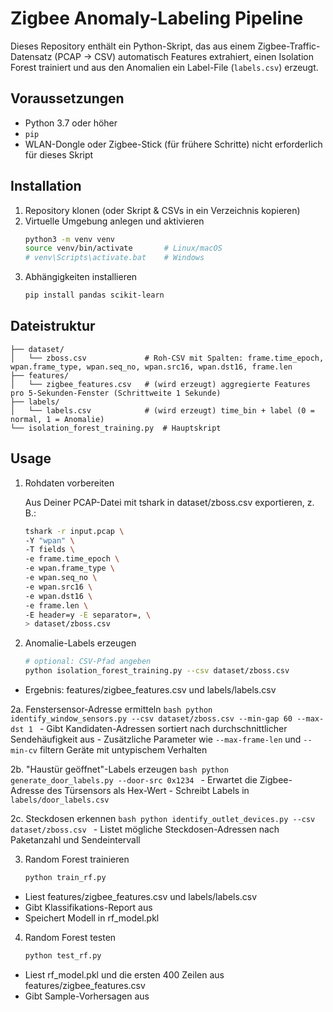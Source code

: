 # Zigbee Anomaly-Labeling Pipeline

Dieses Repository enthält ein Python-Skript, das aus einem Zigbee-Traffic-Datensatz (PCAP → CSV) automatisch Features extrahiert, einen Isolation Forest trainiert und aus den Anomalien ein Label-File (`labels.csv`) erzeugt.

## Voraussetzungen

- Python 3.7 oder höher  
- `pip`  
- WLAN-Dongle oder Zigbee-Stick (für frühere Schritte) nicht erforderlich für dieses Skript

## Installation

1. Repository klonen (oder Skript & CSVs in ein Verzeichnis kopieren)  
2. Virtuelle Umgebung anlegen und aktivieren  
   ```bash
   python3 -m venv venv
   source venv/bin/activate       # Linux/macOS
   # venv\Scripts\activate.bat    # Windows
   ```
3. Abhängigkeiten installieren
    ```bash
    pip install pandas scikit-learn
    ```

## Dateistruktur

```
├── dataset/
│   └── zboss.csv             # Roh-CSV mit Spalten: frame.time_epoch, wpan.frame_type, wpan.seq_no, wpan.src16, wpan.dst16, frame.len
├── features/
│   └── zigbee_features.csv   # (wird erzeugt) aggregierte Features pro 5‑Sekunden-Fenster (Schrittweite 1 Sekunde)
├── labels/
│   └── labels.csv            # (wird erzeugt) time_bin + label (0 = normal, 1 = Anomalie)
└── isolation_forest_training.py  # Hauptskript
```

## Usage

1. Rohdaten vorbereiten

    Aus Deiner PCAP-Datei mit tshark in dataset/zboss.csv exportieren, z. B.:
    ```bash
    tshark -r input.pcap \
    -Y "wpan" \
    -T fields \
    -e frame.time_epoch \
    -e wpan.frame_type \
    -e wpan.seq_no \
    -e wpan.src16 \
    -e wpan.dst16 \
    -e frame.len \
    -E header=y -E separator=, \
    > dataset/zboss.csv
    ```

2. Anomalie-Labels erzeugen
    ```bash
    # optional: CSV-Pfad angeben
    python isolation_forest_training.py --csv dataset/zboss.csv
    ```

- Ergebnis: features/zigbee_features.csv und labels/labels.csv

2a. Fenstersensor-Adresse ermitteln
    ```bash
    python identify_window_sensors.py --csv dataset/zboss.csv --min-gap 60 --max-dst 1
    ```
    - Gibt Kandidaten-Adressen sortiert nach durchschnittlicher Sendehäufigkeit aus
    - Zusätzliche Parameter wie `--max-frame-len` und `--min-cv` filtern Geräte mit untypischem Verhalten

2b. "Haustür geöffnet"-Labels erzeugen
    ```bash
    python generate_door_labels.py --door-src 0x1234
    ```
    - Erwartet die Zigbee-Adresse des Türsensors als Hex-Wert
    - Schreibt Labels in `labels/door_labels.csv`

2c. Steckdosen erkennen
    ```bash
    python identify_outlet_devices.py --csv dataset/zboss.csv
    ```
    - Listet mögliche Steckdosen-Adressen nach Paketanzahl und Sendeintervall

3. Random Forest trainieren
    ```bash
    python train_rf.py
    ```
- Liest features/zigbee_features.csv und labels/labels.csv
- Gibt Klassifikations-Report aus
- Speichert Modell in rf_model.pkl

4. Random Forest testen
    ```bash
    python test_rf.py
    ```
- Liest rf_model.pkl und die ersten 400 Zeilen aus features/zigbee_features.csv
- Gibt Sample-Vorhersagen aus
